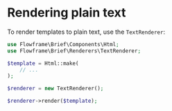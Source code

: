 # Rendering plain text

To render templates to plain text, use the `TextRenderer`:

```php
use Flowframe\Brief\Components\Html;
use Flowframe\Brief\Renderers\TextRenderer;

$template = Html::make(
    // ...
);

$renderer = new TextRenderer();

$renderer->render($template);
```
